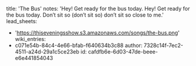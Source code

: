 title: 'The Bus'
notes: 'Hey! Get ready for the bus today.  Hey! Get ready for the bus today. Don’t sit so (don’t sit so) don’t sit so close to me.'
lead_sheets:
  - 'https://thiseveningsshow.s3.amazonaws.com/songs/the-bus.png'
wiki_entries:
  - c071e54b-84c4-4e66-bfab-f640634b3c88
author: 7328c14f-7ec2-4511-a24d-29a1c5ce23eb
id: cafdfb6e-6d03-47de-beee-e6e441854043
